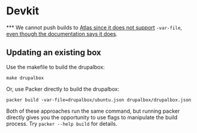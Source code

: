 # Devkit

*** We cannot push builds to [Atlas since it does not support](https://github.com/mitchellh/packer/issues/2598) `-var-file`, [even though the documentation says it does](https://www.packer.io/docs/command-line/push.html#_var).

## Updating an existing box

Use the makefile to build the drupalbox:

```
make drupalbox
```

Or, use Packer directly to build the drupalbox:

```
packer build -var-file=drupalbox/ubuntu.json drupalbox/drupalbox.json
```

Both of these approaches run the same command, but running packer directly gives you the opportunity to use flags to manipulate the build process. Try `packer --help build` for details.